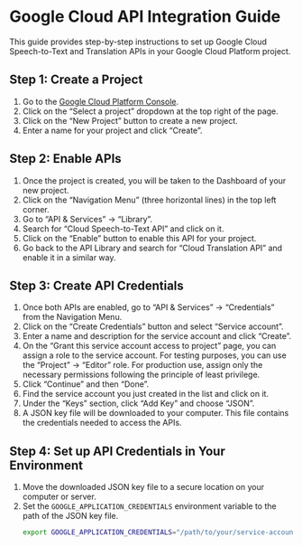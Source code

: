 # Google Cloud API Integration Guide

This guide provides step-by-step instructions to set up Google Cloud Speech-to-Text and Translation APIs in your Google Cloud Platform project.

## Step 1: Create a Project

1. Go to the [Google Cloud Platform Console](https://console.cloud.google.com/).
2. Click on the “Select a project” dropdown at the top right of the page.
3. Click on the “New Project” button to create a new project.
4. Enter a name for your project and click “Create”.

## Step 2: Enable APIs

1. Once the project is created, you will be taken to the Dashboard of your new project.
2. Click on the “Navigation Menu” (three horizontal lines) in the top left corner.
3. Go to “API & Services” → “Library”.
4. Search for “Cloud Speech-to-Text API” and click on it.
5. Click on the “Enable” button to enable this API for your project.
6. Go back to the API Library and search for “Cloud Translation API” and enable it in a similar way.

## Step 3: Create API Credentials

1. Once both APIs are enabled, go to “API & Services” → “Credentials” from the Navigation Menu.
2. Click on the “Create Credentials” button and select “Service account”.
3. Enter a name and description for the service account and click “Create”.
4. On the “Grant this service account access to project” page, you can assign a role to the service account. For testing purposes, you can use the “Project” → “Editor” role. For production use, assign only the necessary permissions following the principle of least privilege.
5. Click “Continue” and then “Done”.
6. Find the service account you just created in the list and click on it.
7. Under the “Keys” section, click “Add Key” and choose “JSON”.
8. A JSON key file will be downloaded to your computer. This file contains the credentials needed to access the APIs.

## Step 4: Set up API Credentials in Your Environment

1. Move the downloaded JSON key file to a secure location on your computer or server.
2. Set the `GOOGLE_APPLICATION_CREDENTIALS` environment variable to the path of the JSON key file. 
   ```sh
   export GOOGLE_APPLICATION_CREDENTIALS="/path/to/your/service-account-file.json"

